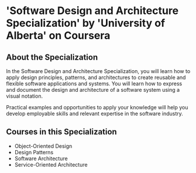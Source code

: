 # 'Software Design and Architecture Specialization' by 'University of Alberta' on Coursera

## About the Specialization

In the Software Design and Architecture Specialization, you will learn how to apply design principles, patterns, and architectures to create reusable and flexible software applications and systems. You will learn how to express and document the design and architecture of a software system using a visual notation.

Practical examples and opportunities to apply your knowledge will help you develop employable skills and relevant expertise in the software industry.

## Courses in this Specialization

- Object-Oriented Design
- Design Patterns
- Software Architecture
- Service-Oriented Architecture
